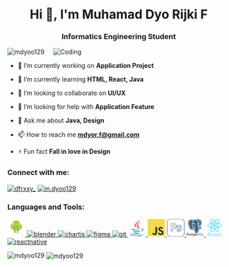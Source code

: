 <h1 align="center">Hi 👋, I'm Muhamad Dyo Rijki F</h1>
<h3 align="center">Informatics Engineering Student</h3>
<img align="right" alt="Coding" width="400" src="https://cdn.dribbble.com/userupload/12332441/file/original-9489b27f2012c7051c8ede9321f866e7.gif">

<p align="left"> <img src="https://komarev.com/ghpvc/?username=mdyoo129&label=Profile%20views&color=0e75b6&style=flat" alt="mdyoo129" /> </p>

- 🔭 I’m currently working on **Application Project**

- 🌱 I’m currently learning **HTML, React, Java**

- 👯 I’m looking to collaborate on **UI/UX**

- 🤝 I’m looking for help with **Application Feature**

- 💬 Ask me about **Java, Design**

- 📫 How to reach me **mdyor.f@gmail.com**

- ⚡ Fun fact **Fall in love in Design**

<h3 align="left">Connect with me:</h3>
<p align="left">
<a href="https://twitter.com/dfrxxy_" target="blank"><img align="center" src="https://raw.githubusercontent.com/rahuldkjain/github-profile-readme-generator/master/src/images/icons/Social/twitter.svg" alt="dfrxxy_" height="30" width="40" /></a>
<a href="https://instagram.com/m.dyoo129" target="blank"><img align="center" src="https://raw.githubusercontent.com/rahuldkjain/github-profile-readme-generator/master/src/images/icons/Social/instagram.svg" alt="m.dyoo129" height="30" width="40" /></a>
</p>

<h3 align="left">Languages and Tools:</h3>
<p align="left"> <a href="https://developer.android.com" target="_blank" rel="noreferrer"> <img src="https://raw.githubusercontent.com/devicons/devicon/master/icons/android/android-original-wordmark.svg" alt="android" width="40" height="40"/> </a> <a href="https://www.blender.org/" target="_blank" rel="noreferrer"> <img src="https://download.blender.org/branding/community/blender_community_badge_white.svg" alt="blender" width="40" height="40"/> </a> <a href="https://www.chartjs.org" target="_blank" rel="noreferrer"> <img src="https://www.chartjs.org/media/logo-title.svg" alt="chartjs" width="40" height="40"/> </a> <a href="https://www.figma.com/" target="_blank" rel="noreferrer"> <img src="https://www.vectorlogo.zone/logos/figma/figma-icon.svg" alt="figma" width="40" height="40"/> </a> <a href="https://git-scm.com/" target="_blank" rel="noreferrer"> <img src="https://www.vectorlogo.zone/logos/git-scm/git-scm-icon.svg" alt="git" width="40" height="40"/> </a> <a href="https://www.java.com" target="_blank" rel="noreferrer"> <img src="https://raw.githubusercontent.com/devicons/devicon/master/icons/java/java-original.svg" alt="java" width="40" height="40"/> </a> <a href="https://developer.mozilla.org/en-US/docs/Web/JavaScript" target="_blank" rel="noreferrer"> <img src="https://raw.githubusercontent.com/devicons/devicon/master/icons/javascript/javascript-original.svg" alt="javascript" width="40" height="40"/> </a> <a href="https://www.photoshop.com/en" target="_blank" rel="noreferrer"> <img src="https://raw.githubusercontent.com/devicons/devicon/master/icons/photoshop/photoshop-line.svg" alt="photoshop" width="40" height="40"/> </a> <a href="https://www.postgresql.org" target="_blank" rel="noreferrer"> <img src="https://raw.githubusercontent.com/devicons/devicon/master/icons/postgresql/postgresql-original-wordmark.svg" alt="postgresql" width="40" height="40"/> </a> <a href="https://reactjs.org/" target="_blank" rel="noreferrer"> <img src="https://raw.githubusercontent.com/devicons/devicon/master/icons/react/react-original-wordmark.svg" alt="react" width="40" height="40"/> </a> <a href="https://reactnative.dev/" target="_blank" rel="noreferrer"> <img src="https://reactnative.dev/img/header_logo.svg" alt="reactnative" width="40" height="40"/> </a> </p>

<p><img align="left" src="https://github-readme-stats.vercel.app/api/top-langs?username=mdyoo129&show_icons=true&locale=en&layout=compact" alt="mdyoo129" /></p>

<p>&nbsp;<img align="center" src="https://github-readme-stats.vercel.app/api?username=mdyoo129&show_icons=true&locale=en" alt="mdyoo129" /></p>
